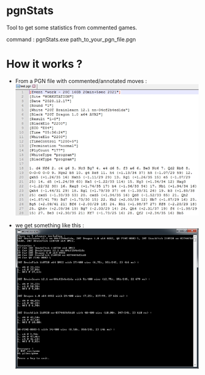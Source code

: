 # pgnStats
Tool to get some statistics from commented games.<p>

command : pgnStats.exe path_to_your_pgn_file.pgn<p>

# How it works ?
- From a PGN file with commented/annotated moves :<br>
![commented_pgn](https://github.com/chris13300/pgnStats/blob/main/pgnStats/bin/x64/Debug/commented_pgn.jpg)<p>

- we get something like this :<br>
![pgnStats](https://github.com/chris13300/pgnStats/blob/main/pgnStats/bin/x64/Debug/pgnStats.jpg)<p>
